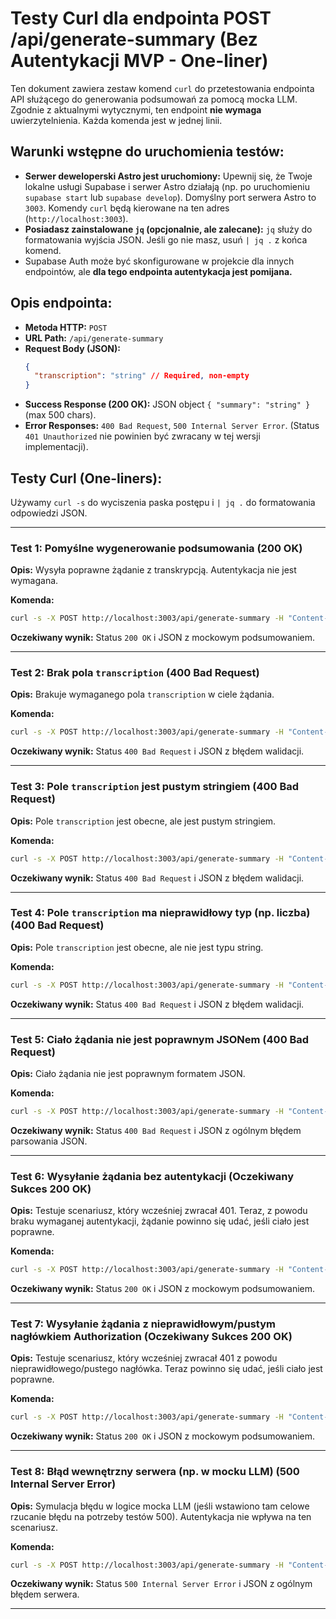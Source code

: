 # Testy Curl dla endpointa POST /api/generate-summary (Bez Autentykacji MVP - One-liner)

Ten dokument zawiera zestaw komend `curl` do przetestowania endpointa API służącego do generowania podsumowań za pomocą mocka LLM. Zgodnie z aktualnymi wytycznymi, ten endpoint **nie wymaga** uwierzytelnienia. Każda komenda jest w jednej linii.

## Warunki wstępne do uruchomienia testów:

*   **Serwer deweloperski Astro jest uruchomiony:** Upewnij się, że Twoje lokalne usługi Supabase i serwer Astro działają (np. po uruchomieniu `supabase start` lub `supabase develop`). Domyślny port serwera Astro to `3003`. Komendy `curl` będą kierowane na ten adres (`http://localhost:3003`).
*   **Posiadasz zainstalowane `jq` (opcjonalnie, ale zalecane):** `jq` służy do formatowania wyjścia JSON. Jeśli go nie masz, usuń `| jq .` z końca komend.
*   Supabase Auth może być skonfigurowane w projekcie dla innych endpointów, ale **dla tego endpointa autentykacja jest pomijana.**

## Opis endpointa:

*   **Metoda HTTP:** `POST`
*   **URL Path:** `/api/generate-summary`
*   **Request Body (JSON):**
    ```json
    {
      "transcription": "string" // Required, non-empty
    }
    ```
*   **Success Response (200 OK):** JSON object `{ "summary": "string" }` (max 500 chars).
*   **Error Responses:** `400 Bad Request`, `500 Internal Server Error`. (Status `401 Unauthorized` nie powinien być zwracany w tej wersji implementacji).

## Testy Curl (One-liners):

Używamy `curl -s` do wyciszenia paska postępu i `| jq .` do formatowania odpowiedzi JSON.

---

### Test 1: Pomyślne wygenerowanie podsumowania (200 OK)

**Opis:** Wysyła poprawne żądanie z transkrypcją. Autentykacja nie jest wymagana.

**Komenda:**
```bash
curl -s -X POST http://localhost:3003/api/generate-summary -H "Content-Type: application/json" -d '{"transcription": "To jest pierwsza linia transkrypcji z polskimi znakami: ąęłóźżćńś.\nDruga linia.\nTrzecia linia z jakimiś szczegółami..."}' | jq .
```

**Oczekiwany wynik:** Status `200 OK` i JSON z mockowym podsumowaniem.

---

### Test 2: Brak pola `transcription` (400 Bad Request)

**Opis:** Brakuje wymaganego pola `transcription` w ciele żądania.

**Komenda:**
```bash
curl -s -X POST http://localhost:3003/api/generate-summary -H "Content-Type: application/json" -d '{"otherField": "jakaś wartość"}' | jq .
```

**Oczekiwany wynik:** Status `400 Bad Request` i JSON z błędem walidacji.

---

### Test 3: Pole `transcription` jest pustym stringiem (400 Bad Request)

**Opis:** Pole `transcription` jest obecne, ale jest pustym stringiem.

**Komenda:**
```bash
curl -s -X POST http://localhost:3003/api/generate-summary -H "Content-Type: application/json" -d '{"transcription": ""}' | jq .
```

**Oczekiwany wynik:** Status `400 Bad Request` i JSON z błędem walidacji.

---

### Test 4: Pole `transcription` ma nieprawidłowy typ (np. liczba) (400 Bad Request)

**Opis:** Pole `transcription` jest obecne, ale nie jest typu string.

**Komenda:**
```bash
curl -s -X POST http://localhost:3003/api/generate-summary -H "Content-Type: application/json" -d '{"transcription": 12345}' | jq .
```

**Oczekiwany wynik:** Status `400 Bad Request` i JSON z błędem walidacji.

---

### Test 5: Ciało żądania nie jest poprawnym JSONem (400 Bad Request)

**Opis:** Ciało żądania nie jest poprawnym formatem JSON.

**Komenda:**
```bash
curl -s -X POST http://localhost:3003/api/generate-summary -H "Content-Type: application/json" -d '{"transcription": "..."' | jq .
```

**Oczekiwany wynik:** Status `400 Bad Request` i JSON z ogólnym błędem parsowania JSON.

---

### Test 6: Wysyłanie żądania bez autentykacji (Oczekiwany Sukces 200 OK)

**Opis:** Testuje scenariusz, który wcześniej zwracał 401. Teraz, z powodu braku wymaganej autentykacji, żądanie powinno się udać, jeśli ciało jest poprawne.

**Komenda:**
```bash
curl -s -X POST http://localhost:3003/api/generate-summary -H "Content-Type: application/json" -d '{"transcription": "To jest transkrypcja, która powinna działać bez autentykacji."}' | jq .
```

**Oczekiwany wynik:** Status `200 OK` i JSON z mockowym podsumowaniem.

---

### Test 7: Wysyłanie żądania z nieprawidłowym/pustym nagłówkiem Authorization (Oczekiwany Sukces 200 OK)

**Opis:** Testuje scenariusz, który wcześniej zwracał 401 z powodu nieprawidłowego/pustego nagłówka. Teraz powinno się udać, jeśli ciało jest poprawne.

**Komenda:**
```bash
curl -s -X POST http://localhost:3003/api/generate-summary -H "Content-Type: application/json" -H "Authorization: Bearer invalid.token.string" -d '{"transcription": "Inna transkrypcja, która powinna działać mimo \'fałszywej\' autentykacji."}' | jq .
```

**Oczekiwany wynik:** Status `200 OK` i JSON z mockowym podsumowaniem.

---

### Test 8: Błąd wewnętrzny serwera (np. w mocku LLM) (500 Internal Server Error)

**Opis:** Symulacja błędu w logice mocka LLM (jeśli wstawiono tam celowe rzucanie błędu na potrzeby testów 500). Autentykacja nie wpływa na ten scenariusz.

**Komenda:**
```bash
curl -s -X POST http://localhost:3003/api/generate-summary -H "Content-Type: application/json" -d '{"transcription": "To jest transkrypcja, ktora ma wywolac blad w mocku."}' | jq .
```

**Oczekiwany wynik:** Status `500 Internal Server Error` i JSON z ogólnym błędem serwera.

---
